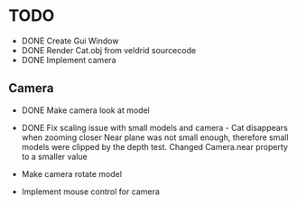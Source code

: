 # TODO

* DONE Create Gui Window
* DONE Render Cat.obj from veldrid sourcecode
* DONE Implement camera

## Camera
* DONE Make camera look at model
* DONE Fix scaling issue with small models and camera - Cat disappears when zooming closer
	Near plane was not small enough, therefore small models were clipped by the depth test. Changed Camera.near property to a smaller value

* Make camera rotate model
* Implement mouse control for camera

